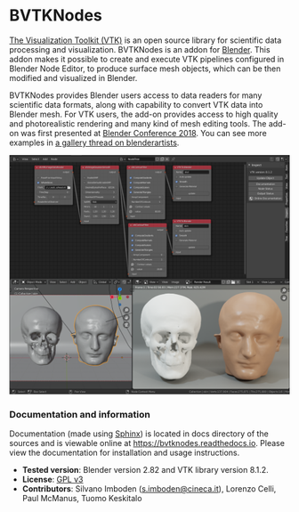 # BVTKNodes 

[The Visualization Toolkit (VTK)](https://www.vtk.org/) is an open
source library for scientific data processing and visualization.
BVTKNodes is an addon for [Blender](https://www.blender.org/).
This addon makes it possible to create and execute VTK pipelines
configured in Blender Node Editor, to produce surface mesh objects,
which can be then modified and visualized in Blender.

BVTKNodes provides Blender users access to data readers for many
scientific data formats, along with capability to convert VTK data
into Blender mesh. For VTK users, the add-on provides access to high
quality and photorealistic rendering and many kind of mesh editing tools.
The add-on was first presented at
[Blender Conference 2018](https://www.youtube.com/watch?v=KcF4LBTTyvk).
You can see more examples in
[a gallery thread on blenderartists](https://blenderartists.org/t/bvtknodes-gallery/1161079).

<p align="center">
<img src="docs/images/isosurfaces.png">
</p>

### Documentation and information

Documentation (made using [Sphinx](https://www.sphinx-doc.org/en/master/))
is located in docs directory of the sources and is viewable online at
https://bvtknodes.readthedocs.io. Please view the documentation for
installation and usage instructions.

- **Tested version**: Blender version 2.82 and VTK library version 8.1.2.
- **License**: [GPL v3](http://www.gnu.org/licenses/quick-guide-gplv3.html)
- **Contributors**: Silvano Imboden (s.imboden@cineca.it), Lorenzo Celli,
  Paul McManus, Tuomo Keskitalo
